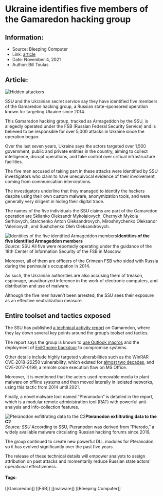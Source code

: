 # Ukraine identifies five members of the Gamaredon hacking group
### 

## Information:
+ Source: Bleeping Computer
+ Link: [article](https://www.bleepingcomputer.com/news/security/ukraine-identifies-five-members-of-the-gamaredon-hacking-group/)
+ Date: November 4, 2021
+ Author: Bill Toulas


## Article:
![Hidden attackers](https://www.bleepstatic.com/content/hl-images/2020/12/03/Stalker.jpg)


SSU and the Ukrainian secret service say they have identified five members of the Gamaredon hacking group, a Russian state-sponsored operation known for targeting Ukraine since 2014.


This Gamaredon hacking group, tracked as Armageddon by the SSU, is allegedly operated under the FSB (Russian Federal Security Service) and is believed to be responsible for over 5,000 attacks in Ukraine since the operation began.


Over the last seven years, Ukraine says the actors targeted over 1,500 government, public and private entities in the country, aiming to collect intelligence, disrupt operations, and take control over critical infrastructure facilities.


The five men accused of taking part in these attacks were identified by SSU investigators who claim to have unequivocal evidence of their involvement, coming from communication interceptions.



The investigators underline that they managed to identify the hackers despite using their own custom malware, anonymization tools, and were generally very diligent in hiding their digital trace.


The names of the five individuals the SSU claims are part of the Gamaredon operation are Sklianko Oleksandr Mykolaiovych, Chernykh Mykola Serhiovych, Starchenko Anton Oleksandrovych, Miroshnychenko Oleksandr Valeriovych, and Sushchenko Oleh Oleksandrovych.



![Identities of the five identified Armageddon members](https://www.bleepstatic.com/images/news/u/1220909/police/agents.jpg)**Identities of the five identified Armageddon members**  
*Source:* SSU
All five were reportedly operating under the guidance of the 18th Center of Information Security of the FSB in Moscow.


Moreover, all of them are officers of the Crimean FSB who sided with Russia during the peninsula's occupation in 2014. 


As such, the Ukrainian authorities are also accusing them of treason, espionage, unauthorized inference in the work of electronic computers, and distribution and use of malware.


Although the five men haven’t been arrested, the SSU sees their exposure as an effective neutralization measure.


Entire toolset and tactics exposed
----------------------------------


The SSU has published [a technical activity report](https://ssu.gov.ua/uploads/files/DKIB/%D0%A2%D0%B5%D1%85%D0%BD%D1%96%D1%87%D0%BD%D0%B8%D0%B9%20%D0%B7%D0%B2%D1%96%D1%82%20%D0%B4%D1%96%D1%8F%D0%BB%D1%8C%D0%BD%D0%BE%D1%81%D1%82%D1%96%20%D0%90%D1%80%D0%BC%D0%B0%D0%B3%D0%B5%D0%B4%D0%BE%D0%BD.pdf) on Gamaredon, where they lay down several key points around the group’s toolset and tactics.


The report says the group is known to [use Outlook macros](https://www.bleepingcomputer.com/news/security/gamaredon-hackers-use-outlook-macros-to-spread-malware-to-contacts/) and the deployment of [EvilGnome backdoor](https://www.bleepingcomputer.com/news/security/new-evilgnome-backdoor-spies-on-linux-users-steals-their-files/) to compromise systems.


Other details include highly targeted vulnerabilities such as the WinRAR CVE-2018-20250 vulnerability, which existed for [almost two decades](https://www.bleepingcomputer.com/news/security/19-year-old-winrar-rce-vulnerability-gets-micropatch-which-keeps-ace-support/), and CVE-2017-0199, a remote code execution flaw on MS Office.


Moreover, it is mentioned that the actors used removable media to plant malware on offline systems and then moved laterally in isolated networks, using this tactic from 2014 until 2021.


Finally, a novel malware tool named “Pteranodon” is detailed in the report, which is a modular remote administration tool (RAT) with powerful anti-analysis and info-collection features.



![Pteranodon exfiltrating data to the C2](https://www.bleepstatic.com/images/news/u/1220909/Code%20and%20Details/c2%20exfiltration.jpg)**Pteranodon exfiltrating data to the C2**  
*Source: SSU*
According to SSU, Pteranodon was derived from “Pterodo,” a widely available malware circulating Russian hacking forums since 2016.


The group continued to create new powerful DLL modules for Pteranodon, so it has evolved significantly over the past five years.


The release of these technical details will empower analysts to assign attribution on past attacks and momentarily reduce Russian state actors' operational effectiveness.




#### Tags:
[[Gamaredon]] [[FSB]] [[malware]] [[Bleeping Computer]]
